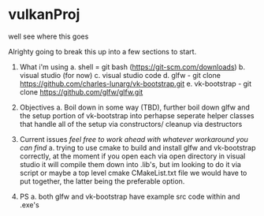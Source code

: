 # vulkanProj
well see where this goes

Alrighty going to break this up into a few sections to start.

1. What i'm using
    a. shell = git bash (https://git-scm.com/downloads)
    b. visual studio (for now)
    c. visual studio code
    d. glfw - git clone https://github.com/charles-lunarg/vk-bootstrap.git
    e. vk-bootstrap - git clone https://github.com/glfw/glfw.git

2. Objectives
    a. Boil down in some way (TBD), further boil down glfw and the setup 
        portion of vk-bootstrap into perhapse seperate helper classes that 
        handle all of the setup via constructors/ cleanup via destructors

3. Current issues *feel free to work ahead with whatever workaround you can find*
    a. trying to use cmake to build and install glfw and vk-bootstrap correctly,
        at the moment if you open each via open directory in visual studio it will
        compile them down into .lib's, but im looking to do it via script or maybe
        a top level cmake CMakeList.txt file we would have to put together,
        the latter being the preferable option.

4. PS
    a. both glfw and vk-bootstrap have example src code within and .exe's
